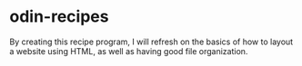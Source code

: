 # odin-recipes

By creating this recipe program, I will refresh on the basics of how to layout a website using HTML, as well as having good file organization.  